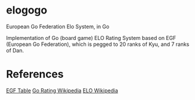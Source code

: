 # elogogo
European Go Federation Elo System, in Go

Implementation of Go (board game) ELO Rating System based on EGF (European Go Federation), which is pegged to
20 ranks of Kyu, and 7 ranks of Dan.

# References
[EGF Table](https://senseis.xmp.net/?GoR)
[Go Rating Wikipedia](https://en.wikipedia.org/wiki/Go_ranks_and_ratings)
[ELO Wikipedia](https://en.wikipedia.org/wiki/Elo_rating_system)

